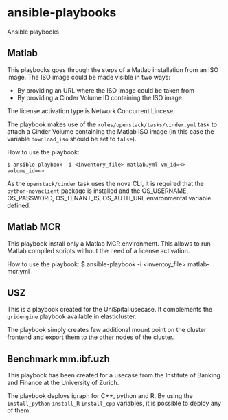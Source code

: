 ansible-playbooks
=================

Ansible playbooks

## Matlab

This playbooks goes through the steps of a Matlab installation from an
ISO image. The ISO image could be made visible in two ways:
 * By providing an URL where the ISO image could be taken from
 * By providing a Cinder Volume ID containing the ISO image. 

The license activation type is Network Concurrent Lincese.

The playbook makes use of the ``roles/openstack/tasks/cinder.yml``
task to attach a Cinder Volume containing the Matlab ISO image (in
this case the variable ``download_iso`` should be set to ``false``).

How to use the playbook:

    $ ansible-playbook -i <inventory_file> matlab.yml vm_id=<>
    volume_id=<>

As the ``openstack/cinder`` task uses the nova CLI, it is required
that the ``python-novaclient`` package is installed and the
OS_USERNAME, OS_PASSWORD, OS_TENANT_IS, OS_AUTH_URL environmental
variable defined.

## Matlab MCR

This playbook install only a Matlab MCR environment. This allows to
run Matlab compiled scripts without the need of a license activation.

How to use the playbook:
    $ ansible-playbook -i <inventoy_file> matlab-mcr.yml

## USZ

This is a playbook created for the UniSpital usecase. It complements
the ``gridengine`` playbook available in elasticluster.

The playbook simply creates few additional mount point on the cluster
frontend and export them to the other nodes of the cluster.

## Benchmark mm.ibf.uzh

This playbook has been created for a usecase from the Institute of
Banking and Finance at the University of Zurich.

The playbook deploys igraph for C++, python and R.
By using the ``install_python`` ``install_R`` ``install_cpp``
variables, it is possible to deploy any of them.


